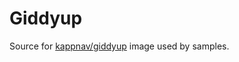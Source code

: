 # Giddyup
Source for [kappnav/giddyup](https://hub.docker.com/r/kappnav/giddyup) image used by samples.
